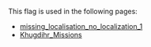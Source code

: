 This flag is used in the following pages:
 - [missing_localisation_no_localization_1](../events/missing_localisation_no_localization_1.md)
 - [Khugdihr_Missions](../missions/Khugdihr_Missions.md)
